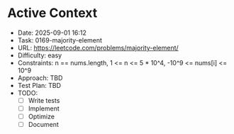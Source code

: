 # Active Context
- Date: 2025-09-01 16:12
- Task: 0169-majority-element
- URL: https://leetcode.com/problems/majority-element/
- Difficulty: easy
- Constraints: n == nums.length, 1 <= n <= 5 * 10^4, -10^9 <= nums[i] <= 10^9
- Approach: TBD
- Test Plan: TBD
- TODO:
  - [ ] Write tests
  - [ ] Implement
  - [ ] Optimize
  - [ ] Document
